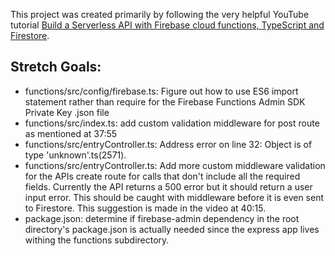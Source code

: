 This project was created primarily by following the very helpful YouTube tutorial [Build a Serverless API with Firebase cloud functions, TypeScript and Firestore](https://youtu.be/T8SZv6h2WbY).


## Stretch Goals:

* functions/src/config/firebase.ts: Figure out how to use ES6 import statement rather than require for the Firebase Functions Admin SDK Private Key .json file
* functions/src/index.ts: add custom validation middleware for post route as mentioned at 37:55
* functions/src/entryController.ts: Address error on line 32: Object is of type 'unknown'.ts(2571).
* functions/src/entryController.ts: Add more custom middleware validation for the APIs create route for calls that don't include all the required fields. Currently the API returns a 500 error but it should return a user input error. This should be caught with middleware before it is even sent to Firestore. This suggestion is made in the video at 40:15.
* package.json: determine if firebase-admin dependency in the root directory's package.json is actually needed since the express app lives withing the functions subdirectory.
